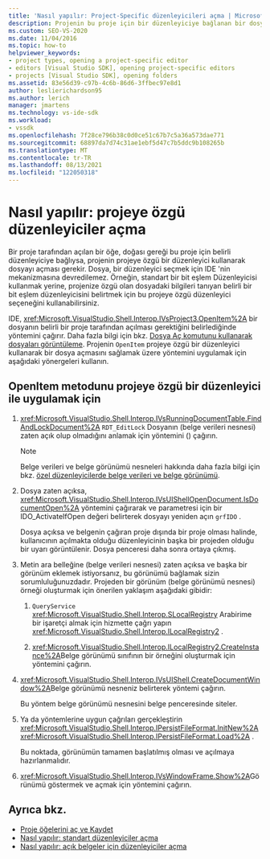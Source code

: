```yaml
---
title: 'Nasıl yapılır: Project-Specific düzenleyicileri açma | Microsoft Docs'
description: Projenin bu proje için bir düzenleyiciye bağlanan bir dosyayı açabilmeleri için, bir projeye özgü düzenleyiciyle OpenItem metodunu nasıl uygulayacağınızı öğrenin.
ms.custom: SEO-VS-2020
ms.date: 11/04/2016
ms.topic: how-to
helpviewer_keywords:
- project types, opening a project-specific editor
- editors [Visual Studio SDK], opening project-specific editors
- projects [Visual Studio SDK], opening folders
ms.assetid: 83e56d39-c97b-4c6b-86d6-3ffbec97e8d1
author: leslierichardson95
ms.author: lerich
manager: jmartens
ms.technology: vs-ide-sdk
ms.workload:
- vssdk
ms.openlocfilehash: 7f28ce796b38c0d0ce51c67b7c5a36a573dae771
ms.sourcegitcommit: 68897da7d74c31ae1ebf5d47c7b5ddc9b108265b
ms.translationtype: MT
ms.contentlocale: tr-TR
ms.lasthandoff: 08/13/2021
ms.locfileid: "122050318"
---
```

# <a name="how-to-open-project-specific-editors"></a>Nasıl yapılır: projeye özgü düzenleyiciler açma
Bir proje tarafından açılan bir öğe, doğası gereği bu proje için belirli düzenleyiciye bağlıysa, projenin projeye özgü bir düzenleyici kullanarak dosyayı açması gerekir. Dosya, bir düzenleyici seçmek için IDE 'nin mekanizmasına devredilemez. Örneğin, standart bir bit eşlem Düzenleyicisi kullanmak yerine, projenize özgü olan dosyadaki bilgileri tanıyan belirli bir bit eşlem düzenleyicisini belirtmek için bu projeye özgü düzenleyici seçeneğini kullanabilirsiniz.

 IDE, <xref:Microsoft.VisualStudio.Shell.Interop.IVsProject3.OpenItem%2A> bir dosyanın belirli bir proje tarafından açılması gerektiğini belirlediğinde yöntemini çağırır. Daha fazla bilgi için bkz. [Dosya Aç komutunu kullanarak dosyaları görüntüleme](../extensibility/internals/displaying-files-by-using-the-open-file-command.md). Projenin `OpenItem` projeye özgü bir düzenleyici kullanarak bir dosya açmasını sağlamak üzere yöntemini uygulamak için aşağıdaki yönergeleri kullanın.

## <a name="to-implement-the-openitem-method-with-a-project-specific-editor"></a>OpenItem metodunu projeye özgü bir düzenleyici ile uygulamak için

1. <xref:Microsoft.VisualStudio.Shell.Interop.IVsRunningDocumentTable.FindAndLockDocument%2A> `RDT_EditLock` Dosyanın (belge verileri nesnesi) zaten açık olup olmadığını anlamak için yöntemini () çağırın.

    > [!NOTE]
    > Belge verileri ve belge görünümü nesneleri hakkında daha fazla bilgi için bkz. [özel düzenleyicilerde belge verileri ve belge görünümü](../extensibility/document-data-and-document-view-in-custom-editors.md).

2. Dosya zaten açıksa, <xref:Microsoft.VisualStudio.Shell.Interop.IVsUIShellOpenDocument.IsDocumentOpen%2A> yöntemini çağırarak ve parametresi için bir IDO_ActivateIfOpen değeri belirterek dosyayı yeniden açın `grfIDO` .

     Dosya açıksa ve belgenin çağıran proje dışında bir proje olması halinde, kullanıcının açılmakta olduğu düzenleyicinin başka bir projeden olduğu bir uyarı görüntülenir. Dosya penceresi daha sonra ortaya çıkmış.

3. Metin ara belleğine (belge verileri nesnesi) zaten açıksa ve başka bir görünüm eklemek istiyorsanız, bu görünümü bağlamak sizin sorumluluğunuzdadır. Projeden bir görünüm (belge görünümü nesnesi) örneği oluşturmak için önerilen yaklaşım aşağıdaki gibidir:

    1. `QueryService` <xref:Microsoft.VisualStudio.Shell.Interop.SLocalRegistry> Arabirime bir işaretçi almak için hizmette çağrı yapın <xref:Microsoft.VisualStudio.Shell.Interop.ILocalRegistry2> .

    2. <xref:Microsoft.VisualStudio.Shell.Interop.ILocalRegistry2.CreateInstance%2A>Belge görünümü sınıfının bir örneğini oluşturmak için yöntemini çağırın.

4. <xref:Microsoft.VisualStudio.Shell.Interop.IVsUIShell.CreateDocumentWindow%2A>Belge görünümü nesneniz belirterek yöntemi çağırın.

     Bu yöntem belge görünümü nesnesini belge penceresinde siteler.

5. Ya da yöntemlerine uygun çağrıları gerçekleştirin <xref:Microsoft.VisualStudio.Shell.Interop.IPersistFileFormat.InitNew%2A> <xref:Microsoft.VisualStudio.Shell.Interop.IPersistFileFormat.Load%2A> .

     Bu noktada, görünümün tamamen başlatılmış olması ve açılmaya hazırlanmalıdır.

6. <xref:Microsoft.VisualStudio.Shell.Interop.IVsWindowFrame.Show%2A>Görünümü göstermek ve açmak için yöntemini çağırın.

## <a name="see-also"></a>Ayrıca bkz.
- [Proje öğelerini aç ve Kaydet](../extensibility/internals/opening-and-saving-project-items.md)
- [Nasıl yapılır: standart düzenleyiciler açma](../extensibility/how-to-open-standard-editors.md)
- [Nasıl yapılır: açık belgeler için düzenleyiciler açma](../extensibility/how-to-open-editors-for-open-documents.md)
